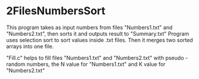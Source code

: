 # 2FilesNumbersSort
This program takes as input numbers from files "Numbers1.txt" and "Numbers2.txt", then sorts it and outputs result to "Summary.txt"
Program uses selection sort to sort values inside .txt files.
Then it merges two sorted arrays into one file.

"Fill.c" helps to fill files "Numbers1.txt" and "Numbers2.txt" with pseudo - random numbers, the N value for "Numbers1.txt" and K value for "Numbers2.txt"
